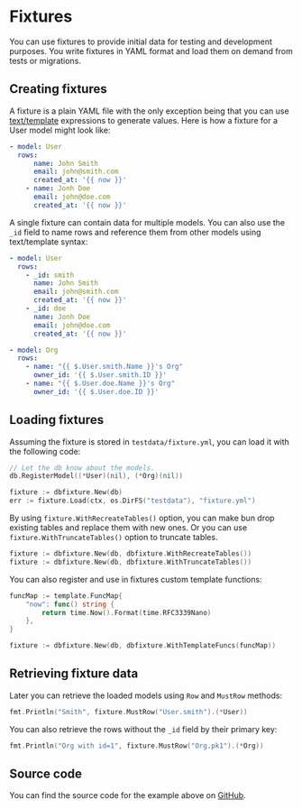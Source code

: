 # Fixtures

You can use fixtures to provide initial data for testing and development purposes. You write
fixtures in YAML format and load them on demand from tests or migrations.

## Creating fixtures

A fixture is a plain YAML file with the only exception being that you can use
[text/template](https://golang.org/pkg/text/template/) expressions to generate values. Here is how a
fixture for a User model might look like:

```yaml
- model: User
  rows:
      name: John Smith
      email: john@smith.com
      created_at: '{{ now }}'
    - name: Jonh Doe
      email: john@doe.com
      created_at: '{{ now }}'
```

A single fixture can contain data for multiple models. You can also use the `_id` field to name rows
and reference them from other models using text/template syntax:

```yaml
- model: User
  rows:
    - _id: smith
      name: John Smith
      email: john@smith.com
      created_at: '{{ now }}'
    - _id: doe
      name: Jonh Doe
      email: john@doe.com
      created_at: '{{ now }}'

- model: Org
  rows:
    - name: "{{ $.User.smith.Name }}'s Org"
      owner_id: '{{ $.User.smith.ID }}'
    - name: "{{ $.User.doe.Name }}'s Org"
      owner_id: '{{ $.User.doe.ID }}'
```

## Loading fixtures

Assuming the fixture is stored in `testdata/fixture.yml`, you can load it with the following code:

```go
// Let the db know about the models.
db.RegisterModel((*User)(nil), (*Org)(nil))

fixture := dbfixture.New(db)
err := fixture.Load(ctx, os.DirFS("testdata"), "fixture.yml")
```

By using `fixture.WithRecreateTables()` option, you can make bun drop existing tables and replace
them with new ones. Or you can use `fixture.WithTruncateTables()` option to truncate tables.

```go
fixture := dbfixture.New(db, dbfixture.WithRecreateTables())
fixture := dbfixture.New(db, dbfixture.WithTruncateTables())
```

You can also register and use in fixtures custom template functions:

```go
funcMap := template.FuncMap{
	"now": func() string {
		return time.Now().Format(time.RFC3339Nano)
	},
}

fixture := dbfixture.New(db, dbfixture.WithTemplateFuncs(funcMap))
```

## Retrieving fixture data

Later you can retrieve the loaded models using `Row` and `MustRow` methods:

```go
fmt.Println("Smith", fixture.MustRow("User.smith").(*User))
```

You can also retrieve the rows without the `_id` field by their primary key:

```go
fmt.Println("Org with id=1", fixture.MustRow("Org.pk1").(*Org))
```

## Source code

You can find the source code for the example above on
[GitHub](https://github.com/uptrace/bun/tree/master/example/fixture).
